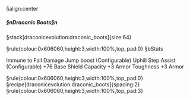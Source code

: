 §align:center
##### §nDraconic Boots§n

§stack[draconicevolution:draconic_boots]{size:64}

§rule{colour:0x606060,height:3,width:100%,top_pad:0}
§bStats

Immune to Fall Damage
Jump boost (Configurable)
Uphill Step Assist (Configurable)
+76 Base Shield Capacity
+3 Armor Toughness
+3 Armor

§rule{colour:0x606060,height:3,width:100%,top_pad:0}
§recipe[draconicevolution:draconic_boots]{spacing:2}
§rule{colour:0x606060,height:3,width:100%,top_pad:3}